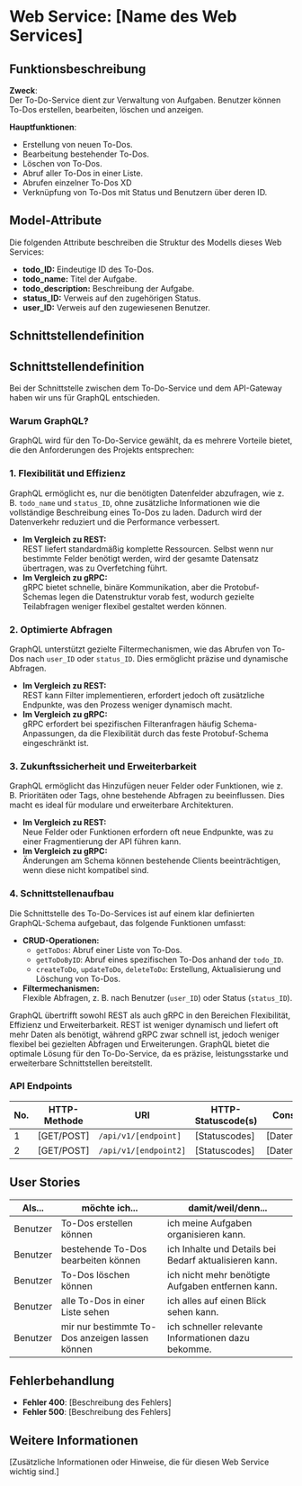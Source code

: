 # Web Service: [Name des Web Services]

## Funktionsbeschreibung
**Zweck**:  
Der To-Do-Service dient zur Verwaltung von Aufgaben. Benutzer können To-Dos erstellen, bearbeiten, löschen und anzeigen.

**Hauptfunktionen**:  
- Erstellung von neuen To-Dos.
- Bearbeitung bestehender To-Dos.
- Löschen von To-Dos.
- Abruf aller To-Dos in einer Liste.
- Abrufen einzelner To-Dos XD
- Verknüpfung von To-Dos mit Status und Benutzern über deren ID.

## Model-Attribute
Die folgenden Attribute beschreiben die Struktur des Modells dieses Web Services:

- **todo_ID:** Eindeutige ID des To-Dos.
- **todo_name:** Titel der Aufgabe.
- **todo_description:** Beschreibung der Aufgabe.
- **status_ID:** Verweis auf den zugehörigen Status.
- **user_ID:** Verweis auf den zugewiesenen Benutzer.

## Schnittstellendefinition
## Schnittstellendefinition
Bei der Schnittstelle zwischen dem To-Do-Service und dem API-Gateway haben wir uns für GraphQL entschieden.

### Warum GraphQL?

GraphQL wird für den To-Do-Service gewählt, da es mehrere Vorteile bietet, die den Anforderungen des Projekts entsprechen:

### 1. Flexibilität und Effizienz
GraphQL ermöglicht es, nur die benötigten Datenfelder abzufragen, wie z. B. `todo_name` und `status_ID`, ohne zusätzliche Informationen wie die vollständige Beschreibung eines To-Dos zu laden. Dadurch wird der Datenverkehr reduziert und die Performance verbessert.

- **Im Vergleich zu REST:**  
  REST liefert standardmäßig komplette Ressourcen. Selbst wenn nur bestimmte Felder benötigt werden, wird der gesamte Datensatz übertragen, was zu Overfetching führt.
- **Im Vergleich zu gRPC:**  
  gRPC bietet schnelle, binäre Kommunikation, aber die Protobuf-Schemas legen die Datenstruktur vorab fest, wodurch gezielte Teilabfragen weniger flexibel gestaltet werden können.


### 2. Optimierte Abfragen
GraphQL unterstützt gezielte Filtermechanismen, wie das Abrufen von To-Dos nach `user_ID` oder `status_ID`. Dies ermöglicht präzise und dynamische Abfragen.

- **Im Vergleich zu REST:**  
  REST kann Filter implementieren, erfordert jedoch oft zusätzliche Endpunkte, was den Prozess weniger dynamisch macht.
- **Im Vergleich zu gRPC:**  
  gRPC erfordert bei spezifischen Filteranfragen häufig Schema-Anpassungen, da die Flexibilität durch das feste Protobuf-Schema eingeschränkt ist.


### 3. Zukunftssicherheit und Erweiterbarkeit
GraphQL ermöglicht das Hinzufügen neuer Felder oder Funktionen, wie z. B. Prioritäten oder Tags, ohne bestehende Abfragen zu beeinflussen. Dies macht es ideal für modulare und erweiterbare Architekturen.

- **Im Vergleich zu REST:**  
  Neue Felder oder Funktionen erfordern oft neue Endpunkte, was zu einer Fragmentierung der API führen kann.
- **Im Vergleich zu gRPC:**  
  Änderungen am Schema können bestehende Clients beeinträchtigen, wenn diese nicht kompatibel sind.


### 4. Schnittstellenaufbau
Die Schnittstelle des To-Do-Services ist auf einem klar definierten GraphQL-Schema aufgebaut, das folgende Funktionen umfasst:
- **CRUD-Operationen:**  
  - `getToDos`: Abruf einer Liste von To-Dos.  
  - `getToDoByID`: Abruf eines spezifischen To-Dos anhand der `todo_ID`.  
  - `createToDo`, `updateToDo`, `deleteToDo`: Erstellung, Aktualisierung und Löschung von To-Dos.
- **Filtermechanismen:**  
  Flexible Abfragen, z. B. nach Benutzer (`user_ID`) oder Status (`status_ID`).

GraphQL übertrifft sowohl REST als auch gRPC in den Bereichen Flexibilität, Effizienz und Erweiterbarkeit. REST ist weniger dynamisch und liefert oft mehr Daten als benötigt, während gRPC zwar schnell ist, jedoch weniger flexibel bei gezielten Abfragen und Erweiterungen. GraphQL bietet die optimale Lösung für den To-Do-Service, da es präzise, leistungsstarke und erweiterbare Schnittstellen bereitstellt.

### API Endpoints

| No. | HTTP-Methode | URI                            | HTTP-Statuscode(s)                  | Consumes   | Produces |
|-----|--------------|--------------------------------|-------------------------------------|------------|----------|
| 1   | [GET/POST]   | `/api/v1/[endpoint]`           | [Statuscodes]                       | [Datenformat] | [Datenformat] |
| 2   | [GET/POST]   | `/api/v1/[endpoint2]`          | [Statuscodes]                       | [Datenformat] | [Datenformat] |

## User Stories

| **Als...**    | **möchte ich...**                        | **damit/weil/denn...**                                      |
|----------|----------------------------|-------------------------------------------------------------|
| Benutzer | To-Dos erstellen können | ich meine Aufgaben organisieren kann.                             |
| Benutzer | bestehende To-Dos bearbeiten können | ich Inhalte und Details bei Bedarf aktualisieren kann.|
| Benutzer | To-Dos löschen können | ich nicht mehr benötigte Aufgaben entfernen kann.                   |
| Benutzer | alle To-Dos in einer Liste sehen | ich alles auf einen Blick sehen kann. |
| Benutzer | mir nur bestimmte To-Dos anzeigen lassen können | ich schneller relevante Informationen dazu bekomme. |

## Fehlerbehandlung
- **Fehler 400**: [Beschreibung des Fehlers]
- **Fehler 500**: [Beschreibung des Fehlers]

## Weitere Informationen
[Zusätzliche Informationen oder Hinweise, die für diesen Web Service wichtig sind.]
